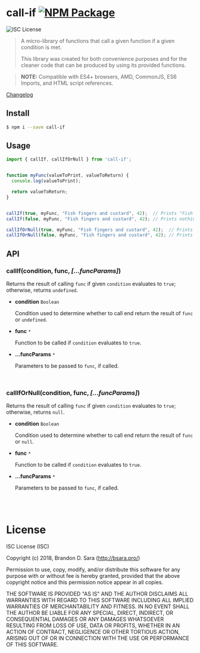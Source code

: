 # call-if [![NPM Package](https://img.shields.io/npm/v/call-if.svg?style=flat-square)][npm]

![ISC License](https://img.shields.io/badge/license-ISC-blue.svg?style=flat-square)

> A micro-library of functions that call a given function if a given condition is met.
>
> This library was created for both convenience purposes and for the cleaner code that
> can be produced by using its provided functions.

> **NOTE:** Compatible with ES4+ browsers, AMD, CommonJS, ES6 Imports, and HTML
> script references.

[Changelog](https://github.com/bsara/call-if/blob/master/CHANGELOG.md)



## Install

```bash
$ npm i --save call-if
```


## Usage

```js
import { callIf, callIfOrNull } from 'call-if';


function myFunc(valueToPrint, valueToReturn) {
  console.log(valueToPrint);

  return valueToReturn;
}


callIf(true, myFunc, "Fish fingers and custard", 42);  // Prints "Fish fingers and custard" & returns 42
callIf(false, myFunc, "Fish fingers and custard", 42); // Prints nothing and returns `undefined`

callIfOrNull(true, myFunc, "Fish fingers and custard", 42);  // Prints "Fish fingers and custard" & returns 42
callIfOrNull(false, myFunc, "Fish fingers and custard", 42); // Prints nothing and returns `null`

```


## API

### callIf(condition, func, *[...funcParams]*)

Returns the result of calling `func` if given `condition` evaluates to `true`; otherwise,
returns `undefined`.

- **condition** `Boolean`

  Condition used to determine whether to call end return the result of `func` or `undefined`.

- **func** `*`

  Function to be called if `condition` evaluates to `true`.

- **...funcParams** `*`

  Parameters to be passed to `func`, if called.


<br/>


### callIfOrNull(condition, func, *[...funcParams]*)

Returns the result of calling `func` if given `condition` evaluates to `true`; otherwise,
returns `null`.

- **condition** `Boolean`

  Condition used to determine whether to call end return the result of `func` or `null`.

- **func** `*`

  Function to be called if `condition` evaluates to `true`.

- **...funcParams** `*`

  Parameters to be passed to `func`, if called.


<br/>
<br/>


# License

ISC License (ISC)

Copyright (c) 2018, Brandon D. Sara (http://bsara.pro/)

Permission to use, copy, modify, and/or distribute this software for any
purpose with or without fee is hereby granted, provided that the above
copyright notice and this permission notice appear in all copies.

THE SOFTWARE IS PROVIDED "AS IS" AND THE AUTHOR DISCLAIMS ALL WARRANTIES WITH
REGARD TO THIS SOFTWARE INCLUDING ALL IMPLIED WARRANTIES OF MERCHANTABILITY
AND FITNESS. IN NO EVENT SHALL THE AUTHOR BE LIABLE FOR ANY SPECIAL, DIRECT,
INDIRECT, OR CONSEQUENTIAL DAMAGES OR ANY DAMAGES WHATSOEVER RESULTING FROM
LOSS OF USE, DATA OR PROFITS, WHETHER IN AN ACTION OF CONTRACT, NEGLIGENCE OR
OTHER TORTIOUS ACTION, ARISING OUT OF OR IN CONNECTION WITH THE USE OR
PERFORMANCE OF THIS SOFTWARE.



[license]: https://github.com/bsara/call-if/blob/master/LICENSE "License"
[npm]:     https://www.npmjs.com/package/call-if                "NPM Package: call-if"
